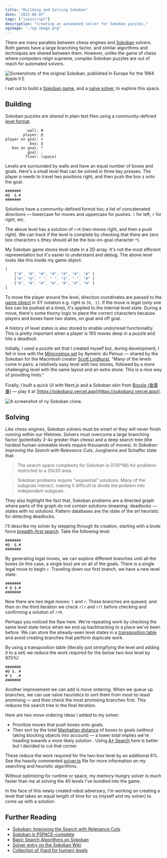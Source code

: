 ```yaml
---
title: "Building and Solving Sokoban"
date: "2022-06-07"
tags: ["javascript"]
description: "Creating an automated solver for Sokoban puzzles."
ogimage: "./og-image.png"
---
```


There are many parallels between chess engines and [Sokoban](https://en.wikipedia.org/wiki/Sokoban) solvers. Both games have a large branching factor, and similar algorithms and techniques are shared between them. However, unlike the game of chess where computers reign supreme, complex Sokoban puzzles are out of reach for automated solvers.

![Screenshots of the original Sokoban, published in Europe for the 1984 Apple II E](screenshots.png)

I set out to build a [Sokoban game](https://github.com/healeycodes/sokoban), and a [naïve solver](https://github.com/healeycodes/sokoban/blob/main/game/solver.ts), to explore this space.

## Building

Sokoban puzzles are shared in plain text files using a community-defined [level format](http://www.sokobano.de/wiki/index.php?title=Level_format).

```text
          wall: #
        player: @
player on goal: +
           box: $
   box on goal: *
          goal: .
         floor: (space)
```

Levels are surrounded by walls and have an equal number of boxes and goals. Here's a small level that can be solved in three key presses. The player `@` needs to travel two positions right, and then push the box `$` onto the goal.

```text
#######
#@  $.#
#######
```

Solutions have a community-defined format too; a list of concatenated directions — lowercase for moves and uppercase for pushes. `l` for left, `r` for right, etc.

The above level has a solution of `rrR` (two moves right, and then a push right). We can track if the level is complete by checking that there are zero box characters `$` (they should all be the box-on-goal character `*`).

My Sokoban game stores level state in a 2D array. It's not the most efficient representation but it's easier to understand and debug. The above level looks like this inside my game object:

```typescript
[
	["#", "#", "#", "#", "#", "#", "#" ]
	["#", "@", " ", " ", "$", ".", "#" ]
	["#", "#", "#", "#", "#", "#", "#" ]
]
```

To move the player around the level, direction coordinates are passed to the [game object](https://github.com/healeycodes/sokoban/blob/main/game/index.ts) in XY notation e.g. right is `[0, 1]`. If the move is legal (only one box can be pushed at a time), it's applied to the internal level state. During a move, there's some thorny logic to place the correct characters because players and boxes have two states, on goal and off goal.

A history of level states is also stored to enable undo/reset functionality. This is pretty important when a player is 100 moves deep in a puzzle and hits a deadlock.

Initially, I used a puzzle set that I created myself but, during development, I fell in love with the [Minicosmos set](http://sneezingtiger.com/sokoban/levels/minicosmosText.html) by Aymeric du Peloux — shared by the Sokoban for the Macintosh creator [Scott Lindhurst](http://sneezingtiger.com/sokoban/index.html), "Many of the levels come in pairs: a relatively easy level with two stones, followed by a more challenging level with the same layout and an extra stone. This is a nice way of providing hints."

Finally, I built a quick UI with Next.js and a Sokoban skin from [Boxxle (倉庫番)](https://en.wikipedia.org/wiki/Boxxle) — play it at [https://sokobanz.vercel.app](https://sokobanz.vercel.app/).

![A screenshot of ny Sokoban clone.](preview.png)

## Solving

Like chess engines, Sokoban solvers must be smart or they will never finish running within our lifetimes. Solvers must overcome a large branching factor (potentially 3-4x greater than chess) and a deep search tree (the hardest human-solveable levels require thousands of moves). In *Sokoban: Improving the Search with Relevance Cuts*, Junghanns and Schaffer state that:

> The search space complexity for Sokoban is O(10^98) for problems restricted to a 20x20 area.

> Sokoban problems require "sequential" solutions. Many of the subgoals interact, making it difficult to divide the problem into independent subgoals.

They also highlight the fact that, Sokoban problems are a directed graph where parts of the graph do not contain solutions (meaning: deadlocks — states with no solution). Pattern databases are the state of the art heuristic for detecting deadlocks.

I'll describe my solver by stepping through its creation, starting with a brute force [breadth-first search](https://en.wikipedia.org/wiki/Breadth-first_search). Take the following level:

```text
#######
#@  $.#
#######
```

By generating legal moves, we can explore different branches until all the boxes (in this case, a single box) are on all of the goals. There is a single legal move to begin `r`. Traveling down our first branch, we have a new level state:

```text
#######
# @ $.#
#######
```

Now there are two legal moves: `l` and `r`. These branches are queued, and then on the third iteration we check `rlr` and `rrl` before checking and confirming a solution of `rrR`.

Perhaps you noticed the flaw here. We're repeating work by checking the same level state twice when we end up backtracking to a place we've been before. We can store the already-seen level states in a [transposition table](https://en.wikipedia.org/wiki/Transposition_table) and avoid creating branches that perform duplicate work.

By using a transposition table (literally just stringifying the level and adding it to a set) we reduce the work required for the below two-box level by 970%!

```text
#######
#@ $. #
# $  .#
#######
```

Another improvement we can add is move ordering. When we queue up branches, we can use naïve heuristics to sort them from most-to-least promising — and then check the most promising branches first. This reduces the search tree in the final iteration.

Here are two move ordering ideas I added to my solver:

- Prioritize moves that push boxes onto goals.
- Then sort by the total [Manhattan distance](https://en.wikipedia.org/wiki/Taxicab_geometry) of boxes to goals (without taking blocking objects into account) — a lower total implies we're heading towards a more likely solution . Using [A* Search](https://en.wikipedia.org/wiki/A*_search_algorithm) here is better but I decided to cut that corner.

These reduce the work required for the two-box level by an additional 6%. See the heavily commented [solver.ts](https://github.com/healeycodes/sokoban/blob/main/game/solver.ts) file for more information on my searching and heuristic algorithms.

Without optimizing for runtime or space, my memory-hungry solver is much faster than me at solving the 40 levels I've bundled into the game.

In the face of this newly created robot adversary, I'm working on creating a level that takes an equal length of time for us (myself and my solver) to come up with a solution.

## Further Reading

- [Sokoban: Improving the Search with Relevance Cuts](https://webdocs.cs.ualberta.ca/~jonathan/publications/ai_publications/tcs.pdf)
- [Sokoban is PSPACE-complete](http://cl-informatik.uibk.ac.at/teaching/ss07/alth/material/culberson97sokoban.pdf)
- [Basic Search Algorithms on Sokoban](https://timallanwheeler.com/blog/2022/01/19/basic-search-algorithms-on-sokoban/)
- [Solver entry on the Sokoban Wiki](http://sokobano.de/wiki/index.php?title=Solver)
- [Collection of (hard for human) levels](http://www.game-sokoban.com/index.php?mode=hard_levels)